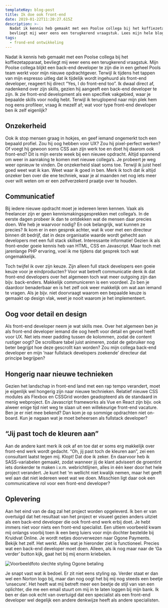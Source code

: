 ```yaml
---
templateKey: blog-post
title: Ik doe ook front-end
date: 2019-01-22T11:20:27.615Z
description: >-
  Nadat ik kennis heb gemaakt met een Poolse collega bij het koffiezetapparaat,
  bevliegt mij weer eens een terugkerend vraagstuk. Lees mijn hele blog hier.
tags:
  - frond-end ontwikkeling
---
```

Nadat ik kennis heb gemaakt met een Poolse collega bij het koffiezetapparaat, bevliegt mij weer eens een terugkerend vraagstuk. Mijn Poolse collega blijkt een back-end developer te zijn die in een geheel Pools team werkt voor mijn nieuwe opdrachtgever. Terwijl ik tijdens het tappen van mijn espresso uitleg dat ik tijdelijk wordt ingehuurd als front-end developer, reageert hij direct “Yes, I do front-end too”. Ik dwaal direct af, nadenkend over zijn skills, gezien hij aangeeft een back-end developer te zijn. Ik zie front-end development als een specifiek vakgebied, waar je bepaalde skills voor nodig hebt. Terwijl ik teruglopend naar mijn plek hem nog eens profileer, vraag ik mezelf af; wat voor type front-end developer ben ik zelf eigenlijk?

## Onzekerheid

Ook ik stop mensen graag in hokjes, en geef iemand ongemerkt toch een bepaald profiel. Zou hij oog hebben voor UX? Zou hij pixel-perfect werken? Of voegt hij gewoon soms CSS aan zijn werk toe en doet hij daarom ook front-end? Dit is mijn eerste week bij een nieuwe opdracht. Altijd spannend om weer in aanraking te komen met nieuwe collega’s. Je probeert je weg weer opnieuw te vinden. De onzekerheid slaat soms toe. Terwijl ik juist heel goed weet wat ik kan. Weet waar ik goed in ben. Merk ik toch dat ik altijd onzeker ben over die ene techniek, waar je al maanden net nog iets meer over wilt weten om er een zelfverzekerd praatje over te houden.

## Communicatief

Bij iedere nieuwe opdracht moet je iedereen leren kennen. Vaak als freelancer zijn er geen kennismakingsgesprekken met collega’s. In de eerste dagen probeer ik dan te ontdekken wat de mensen daar precies doen. Wie heb je waarvoor nodig? En ook belangrijk, wat kunnen ze precies? Ik kom er in een gesprek achter, wat ik voer met een directeur binnen dit bedrijf, dat in deze organisatie waarde wordt gehecht aan developers met een full stack skillset. Interessante informatie! Gezien ik als front-ender goeie kennis heb van HTML, CSS en Javascript. Maar toch met jarenlange PHP ervaring, voel ik me tijdens dat gesprek toch wat ongemakkelijk. 

Toch twijfel ik over zijn keuze. Zijn alleen full stack developers een goeie keuze voor je eindproducten? Voor wat betreft communicatie denk ik dat front-end developers over het algemeen toch wat meer outgoing zijn dan bijv. back-enders. Makkelijk communiceren is een voordeel. Zo ben je daardoor benaderbaar en is het zelf ook weer makkelijk om wat aan iemand te vragen. Als je bijv. niet doorvraagt waarom een bepaalde keuze is gemaakt op design vlak, weet je nooit waarom je het implementeert.

## Oog voor detail en design

Als front-end developer neem je wat skills mee. Over het algemeen ben je als front-end developer iemand die oog heeft voor detail en gevoel heeft voor UX. Net iets meer padding tussen de kolommen, zodat de content rustiger oogt? De scrollbare tabel juist animeren, zodat de gebruiker nog beter begrijpt hoe deze gescrollt kan worden? Zou mijn collega back-end developer en mijn ‘naar fullstack developers zoekende’ directeur dat principe begrijpen?

## Hongerig naar nieuwe technieken

Gezien het landschap in front-end land met een rap tempo verandert, moet je eigenlijk wel hongerig zijn naar nieuwe technieken. Relatief nieuwe CSS modules als Flexbox en CSSGrid worden geadopteerd als de standaard in menig webproject. En Javascript frameworks als Vue en React zijn bijv. ook alweer enige tijd niet weg te slaan uit een willekeurige front-end vacature. Ben je er niet mee bekend? Dan kom je op sommige opdrachten niet on-board. Kun je nagaan wat je moet beheersen als fullstack developer?

## “Jij past toch de kleuren aan”

Aan de andere kant merk ik ook af en toe dat er soms erg makkelijk over front-end werk wordt gedacht. “Oh, jij past toch de kleuren aan”, zei een consultant laatst tegen mij. Klopt! Dat doe ik zeker. En daarvoor heb ik SASS-variabelen gemaakt, zodat wanneer jij de klant adviseert de groentint iets donkerder te maken i.v.m. webrichtlijnen, alles in één keer door het hele project verandert. Je kunt het ‘m wellicht niet kwalijk nemen, maar het geeft wel aan dat niet iedereen weet wat we doen. Misschien ligt daar ook een communicatieve rol voor een front-end developer?

## Oplevering

Aan het eind van de dag zal het project worden opgeleverd. Ik ben er van overtuigd dat het resultaat van het project er visueel gezien anders uitziet als een back-end developer die ook front-end werk erbij doet. Je hebt immers niet voor niets een front-end specialist. Een ultiem voorbeeld kwam mij onlangs voorbij toen ik een berg luiers voor mijn dochter bestelde bij Kruidvat Online. Je wordt netjes doorverwezen naar Ogone Payments. Bekijk het zelf. Het werkt. Alles wat je hieronder ziet is functioneel. Precies wat een back-end developer moet doen. Alleen, als ik nog maar naar de ‘Ga verder’ button kijk, gaat het bij mij enorm kriebelen. 

![Voorbeeldfoto slechte styling Ogone betaling ](/img/ogone-betaling-voorbeeld.png "Voorbeeld Ogone betaling")

Je snapt vast wat ik bedoel. Er zit niet eens styling op. Verder staat er dan wel een Norton logo bij, maar dan nog oogt het bij mij nog steeds een beetje ‘unsecure’. Het heeft wat mij betreft meer een beetje de stijl van van een oplichter, die me een email stuurt om mij in te laten loggen bij mijn bank. Ik ben er dan ook echt van overtuigd dat een specialist als een front-end developer wel degelijk een andere denkwijze heeft als andere specialisten.
